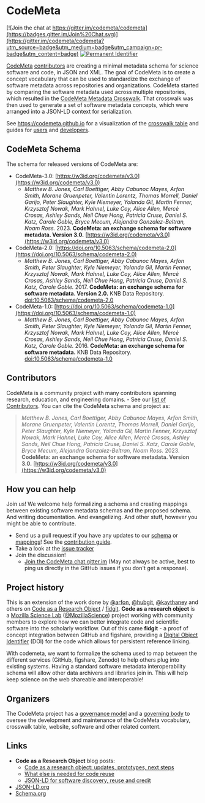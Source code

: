 # CodeMeta

[![Join the chat at https://gitter.im/codemeta/codemeta](https://badges.gitter.im/Join%20Chat.svg)](https://gitter.im/codemeta/codemeta?utm_source=badge&utm_medium=badge&utm_campaign=pr-badge&utm_content=badge)
[![Permanent Identifier](https://img.shields.io/badge/perma--id-https%3A%2F%2Fw3id.org%2Fcodemeta%2F3.0-blue.svg)](https://w3id.org/codemeta/3.0)

[CodeMeta](https://codemeta.github.io) [contributors](CONTRIBUTORS.MD) are creating a minimal metadata schema for science software and code, in JSON and XML. The goal of CodeMeta is to create a concept vocabulary that can be used to standardize the exchange of software metadata across repositories and organizations. CodeMeta started by comparing the software metadata used across multiple repositories, which resulted in the [CodeMeta Metadata Crosswalk](https://github.com/codemeta/codemeta/blob/master/crosswalk.csv).  That crosswalk was then used to generate a set of software metadata concepts, which were arranged into a JSON-LD context for serialization.

See <https://codemeta.github.io> for a visualization of the [crosswalk table](https://codemeta.github.io/crosswalk) and guides for [users](https://codemeta.github.io/user-guide/) and [developers](https://codemeta.github.io/developer-guide/).

## CodeMeta Schema

The schema for released versions of CodeMeta are:

- CodeMeta-3.0: [https://w3id.org/codemeta/v3.0](https://w3id.org/codemeta/v3.0)
    - *Matthew B. Jones, Carl Boettiger, Abby Cabunoc Mayes, Arfon Smith,  Morane Gruenpeter, Valentin Lorentz, Thomas Morrell, Daniel Garijo, Peter Slaughter, Kyle Niemeyer, Yolanda Gil, Martin Fenner, Krzysztof Nowak, Mark Hahnel, Luke Coy, Alice Allen, Mercè Crosas, Ashley Sands, Neil Chue Hong, Patricia Cruse, Daniel S. Katz, Carole Goble, Bryce Mecum, Alejandra Gonzalez-Beltran, Noam Ross.* 2023. __CodeMeta: an exchange schema for software metadata. Version 3.0.__ [https://w3id.org/codemeta/v3.0](https://w3id.org/codemeta/v3.0)
- CodeMeta-2.0: [https://doi.org/10.5063/schema/codemeta-2.0](https://doi.org/10.5063/schema/codemeta-2.0)
    - *Matthew B. Jones, Carl Boettiger, Abby Cabunoc Mayes, Arfon Smith, Peter Slaughter, Kyle Niemeyer, Yolanda Gil, Martin Fenner, Krzysztof Nowak, Mark Hahnel, Luke Coy, Alice Allen, Mercè Crosas, Ashley Sands, Neil Chue Hong, Patricia Cruse, Daniel S. Katz, Carole Goble.* 2017. __CodeMeta: an exchange schema for software metadata. Version 2.0.__ KNB Data Repository. [doi:10.5063/schema/codemeta-2.0](https://doi.org/10.5063/schema/codemeta-2.0)
- CodeMeta-1.0: [https://doi.org/10.5063/schema/codemeta-1.0](https://doi.org/10.5063/schema/codemeta-1.0)
    - *Matthew B. Jones, Carl Boettiger, Abby Cabunoc Mayes, Arfon Smith, Peter Slaughter, Kyle Niemeyer, Yolanda Gil, Martin Fenner, Krzysztof Nowak, Mark Hahnel, Luke Coy, Alice Allen, Mercè Crosas, Ashley Sands, Neil Chue Hong, Patricia Cruse, Daniel S. Katz, Carole Goble.* 2016. __CodeMeta: an exchange schema for software metadata.__ KNB Data Repository. [doi:10.5063/schema/codemeta-1.0](https://doi.org/10.5063/schema/codemeta-1.0)

## Contributors

CodeMeta is a community project with many contributors spanning research, education, and engineering domains.    - See our [list of Contributors](CONTRIBUTORS.MD). You can cite the CodeMeta schema and project as:

> *Matthew B. Jones, Carl Boettiger, Abby Cabunoc Mayes, Arfon Smith,  Morane Gruenpeter, Valentin Lorentz, Thomas Morrell, Daniel Garijo, Peter Slaughter, Kyle Niemeyer, Yolanda Gil, Martin Fenner, Krzysztof Nowak, Mark Hahnel, Luke Coy, Alice Allen, Mercè Crosas, Ashley Sands, Neil Chue Hong, Patricia Cruse, Daniel S. Katz, Carole Goble, Bryce Mecum, Alejandra Gonzalez-Beltran, Noam Ross.* 2023. __CodeMeta: an exchange schema for software metadata. Version 3.0.__ [https://w3id.org/codemeta/v3.0](https://w3id.org/codemeta/v3.0)

## How you can help

Join us!  We welcome help formalizing a schema and creating mappings between existing software metadata schemas and the proposed schema. And writing documentation. And evangelizing. And other stuff, however you might be able to contribute.

- Send us a pull request if you have any updates to our [schema](https://github.com/codemeta/codemeta/blob/master/codemeta.jsonld) or [mappings](https://github.com/codemeta/codemeta/tree/master/crosswalks/)! See the [contribution guide](https://github.com/codemeta/codemeta/blob/master/CONTRIBUTING.md).
- Take a look at the [issue tracker](https://github.com/codemeta/codemeta/issues)
- Join the discussion!
    - [Join the CodeMeta chat gitter.im](https://gitter.im/codemeta/codemeta) (May not always be active, best to ping us directly in the GitHub issues if you don't get a response).

## Project history

This is an extension of the work done by [@arfon](http://github.com/arfon/), [@hubgit](https://github.com/hubgit/), [@kaythaney](https://github.com/kaythaney/) and others on [Code as a Research Object](https://github.com/mozillascience/code-research-object) / [fidgit](https://github.com/mozillascience/fidgit). __Code as a research object__ is a [Mozilla Science Lab](http://mozillascience.org) ([@MozillaScience](https://github.com/mozillascience/)) project working with community members to explore how we can better integrate code and scientific software into the scholarly workflow. Out of this came __fidgit__ - a proof of concept integration between GitHub and figshare, providing a [Digital Object Identifier](http://en.wikipedia.org/wiki/Digital_object_identifier) (DOI) for the code which allows for persistent reference linking.

With codemeta, we want to formalize the schema used to map between the different services (GitHub, figshare, Zenodo) to help others plug into existing systems. Having a standard software metadata interoperability schema will allow other data archivers and libraries join in. This will help keep science on the web shareable and interoperable!

## Organizers

The CodeMeta project has a [governance model](https://codemeta.github.io/governance/) and 
a [governing body](https://codemeta.github.io/governance/people/) to oversee the development and maintenance of the CodeMeta vocabulary, 
crosswalk table, website, software and other related content.

## Links

- __Code as a Research Object__ blog posts:
    - [Code as a research object: updates, prototypes, next steps](http://mozillascience.org/code-as-a-research-object-updates-prototypes-next-steps/)
    - [What else is needed for code reuse](http://mozillascience.org/what-else-is-needed-for-code-reuse/)
    - [JSON-LD for software discovery, reuse and credit](http://www.arfon.org/json-ld-for-software-discovery-reuse-and-credit)
- [JSON-LD.org](http://json-ld.org/)
- [Schema.org](http://schema.org/)
